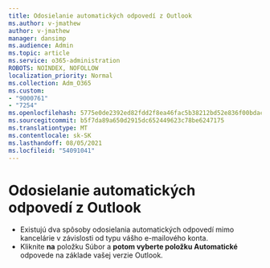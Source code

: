 ```yaml
---
title: Odosielanie automatických odpovedí z Outlook
ms.author: v-jmathew
author: v-jmathew
manager: dansimp
ms.audience: Admin
ms.topic: article
ms.service: o365-administration
ROBOTS: NOINDEX, NOFOLLOW
localization_priority: Normal
ms.collection: Adm_O365
ms.custom:
- "9000761"
- "7254"
ms.openlocfilehash: 5775e0de2392ed82fdd2f8ea46fac5b38212bd52e836f00bdac68b24e31639ba
ms.sourcegitcommit: b5f7da89a650d2915dc652449623c78be6247175
ms.translationtype: MT
ms.contentlocale: sk-SK
ms.lasthandoff: 08/05/2021
ms.locfileid: "54091041"
---
```

# <a name="sending-automatic-replies-from-outlook"></a>Odosielanie automatických odpovedí z Outlook

- Existujú dva spôsoby odosielania automatických odpovedí mimo kancelárie v závislosti od typu vášho e-mailového konta.
- Kliknite **na** položku Súbor a **potom vyberte položku Automatické** odpovede na základe vašej verzie Outlook.
